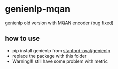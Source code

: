 # genienlp-mqan
genienlp old version with MQAN encoder  (bug fixed)



## how to use
* pip install genienlp from  [stanford-oval/genienlp](https://github.com/stanford-oval/genienlp)
* replace the package with this folder
* Warning!!!       still have some problem with metric
